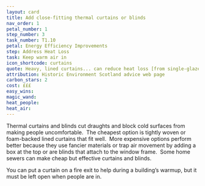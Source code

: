 ```yaml
---
layout: card
title: Add close-fitting thermal curtains or blinds
nav_order: 1
petal_number: 1
step_number: 3
task_number: T1.10
petal: Energy Efficiency Improvements
step: Address Heat Loss
task: Keep warm air in
icon_shortcode: curtains
quote: Heavy, lined curtains... can reduce heat loss [from single-glazed sash windows] by 14%
attribution: Historic Environment Scotland advice web page
carbon_stars: 2
cost: £££
easy_wins: 
magic_wand: 
heat_people: 
heat_air: 
---
```


<p>Thermal curtains and blinds cut draughts and block cold surfaces from making people uncomfortable.  The cheapest option is tightly woven or  foam-backed lined curtains that fit well.  More expensive options perform better because they use fancier materials or trap air movement by adding a box at the top or are blinds that attach to the window frame.  Some home sewers can make cheap but effective curtains and blinds.  </p><p> You can put a curtain on a fire exit to help during a building’s warmup, but it must be left open when people are in. </p> 
